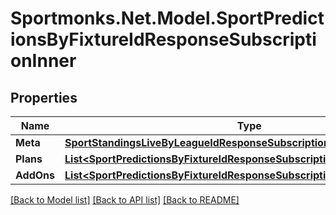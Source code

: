 # Sportmonks.Net.Model.SportPredictionsByFixtureIdResponseSubscriptionInner

## Properties

Name | Type | Description | Notes
------------ | ------------- | ------------- | -------------
**Meta** | [**SportStandingsLiveByLeagueIdResponseSubscriptionInnerMeta**](SportStandingsLiveByLeagueIdResponseSubscriptionInnerMeta.md) |  | [optional] 
**Plans** | [**List&lt;SportPredictionsByFixtureIdResponseSubscriptionInnerPlansInner&gt;**](SportPredictionsByFixtureIdResponseSubscriptionInnerPlansInner.md) |  | [optional] 
**AddOns** | [**List&lt;SportPredictionsByFixtureIdResponseSubscriptionInnerAddOnsInner&gt;**](SportPredictionsByFixtureIdResponseSubscriptionInnerAddOnsInner.md) |  | [optional] 

[[Back to Model list]](../README.md#documentation-for-models) [[Back to API list]](../README.md#documentation-for-api-endpoints) [[Back to README]](../README.md)

